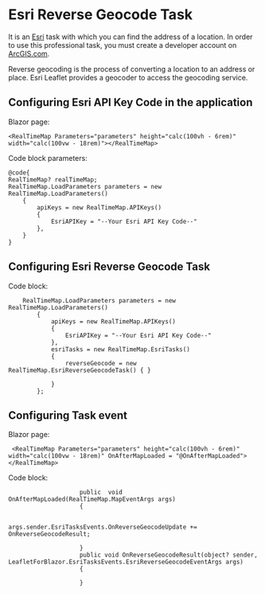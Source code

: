 # Esri Reverse Geocode Task

It is an [Esri](https://www.esri.com/en-us/home) task with which you can find the address of a location. In order to use this professional task, you must create a developer account on [ArcGIS.com](https://www.arcgis.com/index.html).

Reverse geocoding is the process of converting a location to an address or place. Esri Leaflet provides a geocoder to access the geocoding service.

## Configuring Esri API Key Code in the application

Blazor page:

    <RealTimeMap Parameters="parameters" height="calc(100vh - 6rem)" width="calc(100vw - 18rem)"></RealTimeMap>

Code block parameters:

    @code{
    RealTimeMap? realTimeMap;
    RealTimeMap.LoadParameters parameters = new RealTimeMap.LoadParameters()
        {
            apiKeys = new RealTimeMap.APIKeys()
            {
                EsriAPIKey = "--Your Esri API Key Code--"
            },
        }
    }

## Configuring Esri Reverse Geocode Task

Code block:

        RealTimeMap.LoadParameters parameters = new RealTimeMap.LoadParameters()
            {
                apiKeys = new RealTimeMap.APIKeys()
                {
                    EsriAPIKey = "--Your Esri API Key Code--"
                },
                esriTasks = new RealTimeMap.EsriTasks()
                {
                    reverseGeocode = new RealTimeMap.EsriReverseGeocodeTask() { }

                }
            };

## Configuring Task event

Blazor page:

     <RealTimeMap Parameters="parameters" height="calc(100vh - 6rem)" width="calc(100vw - 18rem)" OnAfterMapLoaded = "@OnAfterMapLoaded"></RealTimeMap>

Code block:

                        public  void OnAfterMapLoaded(RealTimeMap.MapEventArgs args)
                        {
        
                            args.sender.EsriTasksEvents.OnReverseGeocodeUpdate += OnReverseGeocodeResult;

                        }
                        public void OnReverseGeocodeResult(object? sender, LeafletForBlazor.EsriTasksEvents.EsriReverseGeocodeEventArgs args)
                        {
       
                        }

